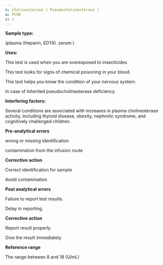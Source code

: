 ```yaml
---
n: Cholinesterase ( Pseudocholinesterase )
a: PCHE
s: c
---
```


__Sample type:__ 

(plasma  (Heparin, EDTA)  ,serum )

__Uses:__

This test is used when you are overexposed to insecticides

This test looks for signs of chemical poisoning in your blood.

This test helps you know the condition of your nervous system.

In case of Inherited pseudocholinesterase deficiency.



__Interfering factors:__

Several conditions are associated with increases in plasma cholinesterase activity, including thyroid disease, obesity, nephrotic syndrome, and cognitively challenged children.

__Pre-analytical errors__

wrong or missing identification

contamination from the infusion route

__Corrective action__

Correct identification for sample 

Avoid contamination 

__Post analytical errors__

Failure to report test results.

Delay in reporting.

__Corrective action__

 Report result properly.

Give the result immediately

__Reference range__ 

The range between 8 and 18 (U/mL)